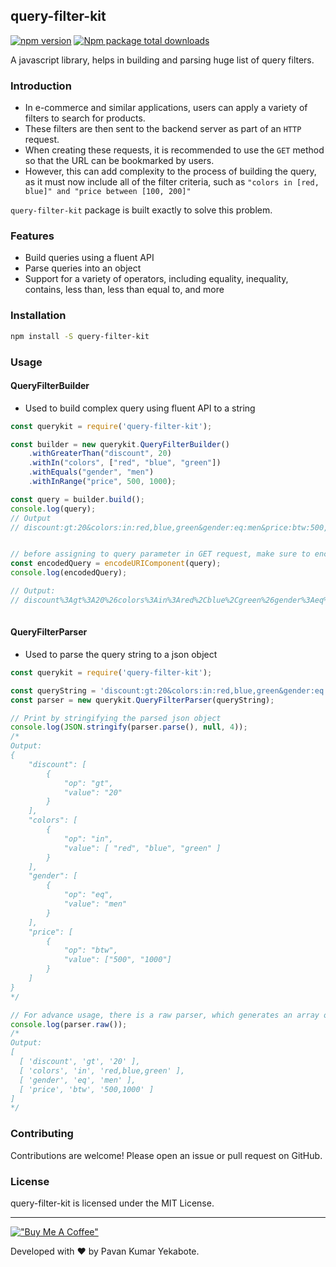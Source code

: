 query-filter-kit
--
[![npm version](https://badge.fury.io/js/query-filter-kit.svg)](https://badge.fury.io/js/query-filter-kit)
[![Npm package total downloads](https://badgen.net/npm/dt/query-filter-kit)](https://npmjs.com/package/query-filter-kit)

A javascript library, helps in building and parsing huge list of query filters. 

### Introduction
- In e-commerce and similar applications, users can apply a variety of filters to search for products.
- These filters are then sent to the backend server as part of an `HTTP` request. 
- When creating these requests, it is recommended to use the `GET` method so that the URL can be bookmarked by users. 
- However, this can add complexity to the process of building the query, as it must now include all of the filter criteria, such as `"colors in [red, blue]" and "price between [100, 200]"`

`query-filter-kit` package is built exactly to solve this problem.

### Features
- Build queries using a fluent API
- Parse queries into an object
- Support for a variety of operators, including equality, inequality, contains, less than, less than equal to, and more

### Installation
```bash
npm install -S query-filter-kit
```


### Usage

#### QueryFilterBuilder
- Used to build complex query using fluent API to a string

```javascript
const querykit = require('query-filter-kit');

const builder = new querykit.QueryFilterBuilder()
    .withGreaterThan("discount", 20)
    .withIn("colors", ["red", "blue", "green"])
    .withEquals("gender", "men")
    .withInRange("price", 500, 1000);

const query = builder.build();
console.log(query);
// Output
// discount:gt:20&colors:in:red,blue,green&gender:eq:men&price:btw:500,1000


// before assigning to query parameter in GET request, make sure to encode the query
const encodedQuery = encodeURIComponent(query);
console.log(encodedQuery);

// Output:
// discount%3Agt%3A20%26colors%3Ain%3Ared%2Cblue%2Cgreen%26gender%3Aeq%3Amen%26price%3Abtw%3A500%2C1000
 
```

#### QueryFilterParser
- Used to parse the query string to a json object

```javascript
const querykit = require('query-filter-kit');

const queryString = 'discount:gt:20&colors:in:red,blue,green&gender:eq:men&price:btw:500,1000';
const parser = new querykit.QueryFilterParser(queryString);

// Print by stringifying the parsed json object
console.log(JSON.stringify(parser.parse(), null, 4));
/*
Output:
{
    "discount": [
        {
            "op": "gt",
            "value": "20"
        }
    ],
    "colors": [
        {
            "op": "in",
            "value": [ "red", "blue", "green" ]
        }
    ],
    "gender": [
        {
            "op": "eq",
            "value": "men"
        }
    ],
    "price": [
        {
            "op": "btw",
            "value": ["500", "1000"]
        }
    ]
}
*/

// For advance usage, there is a raw parser, which generates an array of list of string
console.log(parser.raw());
/*
Output:
[
  [ 'discount', 'gt', '20' ],
  [ 'colors', 'in', 'red,blue,green' ],
  [ 'gender', 'eq', 'men' ],
  [ 'price', 'btw', '500,1000' ]
]
*/
```

### Contributing

Contributions are welcome! Please open an issue or pull request on GitHub.

### License

query-filter-kit is licensed under the MIT License.

---
[!["Buy Me A Coffee"](https://www.buymeacoffee.com/assets/img/custom_images/orange_img.png)](https://bmc.link/yekabotepavan)


Developed with ❤️ by Pavan Kumar Yekabote.
